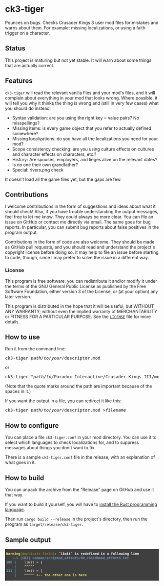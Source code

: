 # ck3-tiger
Pounces on bugs. Checks Crusader Kings 3 user mod files for mistakes and warns about them. For example: missing localizations, or using a faith trigger on a character.

## Status
This project is maturing but not yet stable. It will warn about some things that are actually correct.

## Features
`ck3-tiger` will read the relevant vanilla files and your mod's files, and it will complain about everything in your mod that looks wrong. Where possible, it will tell you why it thinks the thing is wrong and (still in very few cases) what you should do instead.

* Syntax validation: are you using the right key = value pairs? No misspellings?
* Missing items: is every game object that you refer to actually defined somewhere?
* Missing localizations: do you have all the localizations you need for your mod?
* Scope consistency checking: are you using culture effects on cultures and character effects on characters, etc.?
* History: Are spouses, employers, and lieges alive on the relevant dates? Is no one their own grandfather?
* Special: rivers.png check

It doesn't load all the game files yet, but the gaps are few.

## Contributions

I welcome contributions in the form of suggestions and ideas about what it should check! Also, if you have trouble understanding the output messages, feel free to let me know. They could always be more clear. You can file an issue on GitHub or contact me directly via email. The same goes for bug reports. In particular, you can submit bug reports about false positives in the program output.

Contributions in the form of code are also welcome. They should be made as GitHub pull requests, and you should read and understand the project's copyright license before doing so. It may help to file an issue before starting to code, though, since I may prefer to solve the issue in a different way.

### License

This program is free software: you can redistribute it and/or modify it under the terms of the GNU General Public License as published by the Free Software Foundation, either version 3 of the License, or (at your option) any later version.

This program is distributed in the hope that it will be useful, but WITHOUT ANY WARRANTY; without even the implied warranty of MERCHANTABILITY or FITNESS FOR A PARTICULAR PURPOSE. See the [`LICENSE`](LICENSE) file for more details.

## How to use
Run it from the command line:
<pre>
ck3-tiger <i>path/to/your/</i>descriptor.mod
</pre>
or
<pre>
ck3-tiger "<i>path/to/</i>Paradox Interactive/Crusader Kings III/mod/YourMod.mod"
</pre>

(Note that the quote marks around the path are important because of the spaces in it.)

If you want the output in a file, you can redirect it like this:
<pre>
ck3-tiger <i>path/to/your/</i>descriptor.mod ><i>filename</i>
</pre>


## How to configure
You can place a file `ck3-tiger.conf` in your mod directory. You can use it to select which languages to check localizations for, and to suppress messages about things you don't want to fix.

There is a sample `ck3-tiger.conf` file in the release, with an explanation of what goes in it.

## How to build
You can unpack the archive from the "Release" page on GitHub and use it that way.

If you want to build it yourself, you will have to [install the Rust programming language](https://www.rust-lang.org/tools/install).

Then run `cargo build --release` in the project's directory, then run the program as `target/release/ck3-tiger`.

## Sample output

![Sample Output](example.png)
